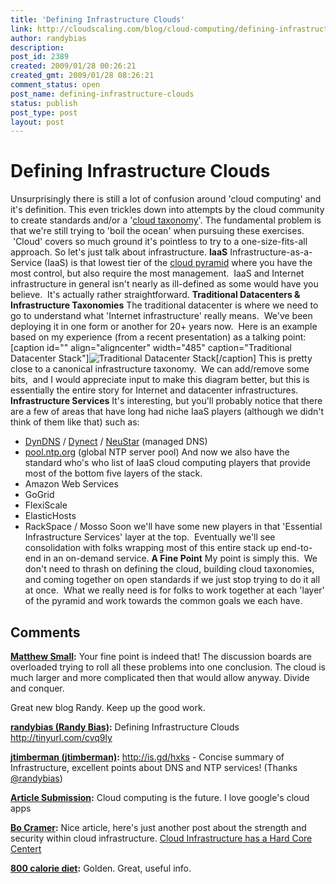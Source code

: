 ```yaml
---
title: 'Defining Infrastructure Clouds'
link: http://cloudscaling.com/blog/cloud-computing/defining-infrastructure-clouds/
author: randybias
description: 
post_id: 2389
created: 2009/01/28 00:26:21
created_gmt: 2009/01/28 08:26:21
comment_status: open
post_name: defining-infrastructure-clouds
status: publish
post_type: post
layout: post
---
```


# Defining Infrastructure Clouds

Unsurprisingly there is still a lot of confusion around 'cloud computing' and it's definition. This even trickles down into attempts by the cloud community to create standards and/or a '[cloud taxonomy](http://news.cnet.com/8301-19413_3-10148806-240.html)'. The fundamental problem is that we're still trying to 'boil the ocean' when pursuing these exercises.  'Cloud' covers so much ground it's pointless to try to a one-size-fits-all approach. So let's just talk about infrastructure. **IaaS** Infrastructure-as-a-Service (IaaS) is that lowest tier of the [cloud pyramid](http://blog.gogrid.com/2008/06/24/the-cloud-pyramid/) where you have the most control, but also require the most management.  IaaS and Internet infrastructure in general isn't nearly as ill-defined as some would have you believe.  It's actually rather straightforward. **Traditional Datacenters & Infrastructure Taxonomies** The traditional datacenter is where we need to go to understand what 'Internet infrastructure' really means.  We've been deploying it in one form or another for 20+ years now.  Here is an example based on my experience (from a recent presentation) as a talking point: [caption id="" align="aligncenter" width="485" caption="Traditional Datacenter Stack"]![Traditional Datacenter Stack](http://neotactics-public.s3.amazonaws.com/traditional-datacenter-stack.png)[/caption] This is pretty close to a canonical infrastructure taxonomy.  We can add/remove some bits,  and I would appreciate input to make this diagram better, but this is essentially the entire story for Internet and datacenter infrastructures. **Infrastructure Services** It's interesting, but you'll probably notice that there are a few of areas that have long had niche IaaS players (although we didn't think of them like that) such as: 

  * [DynDNS](http://www.dyndns.com) / [Dynect](http://www.dynect.com) / [NeuStar](http://www.neustar.biz/) (managed DNS)
  * [pool.ntp.org](http://www.pool.ntp.org/) (global NTP server pool)
And now we also have the standard who's who list of IaaS cloud computing players that provide most of the bottom five layers of the stack. 
  * Amazon Web Services
  * GoGrid
  * FlexiScale
  * ElasticHosts
  * RackSpace / Mosso
Soon we'll have some new players in that 'Essential Infrastructure Services' layer at the top.  Eventually we'll see consolidation with folks wrapping most of this entire stack up end-to-end in an on-demand service. **A Fine Point** My point is simply this.  We don't need to thrash on defining the cloud, building cloud taxonomies, and coming together on open standards if we just stop trying to do it all at once.  What we really need is for folks to work together at each 'layer' of the pyramid and work towards the common goals we each have.

## Comments

**[Matthew Small](#69 "2009-01-30 07:14:34"):** Your fine point is indeed that! The discussion boards are overloaded trying to roll all these problems into one conclusion. The cloud is much larger and more complicated then that would allow anyway. Divide and conquer.  
  
Great new blog Randy. Keep up the good work.

**[randybias (Randy Bias)](#70 "2009-01-28 08:38:48"):** Defining Infrastructure Clouds http://tinyurl.com/cvq9ly

**[jtimberman (jtimberman)](#71 "2009-01-28 16:00:37"):** http://is.gd/hxks - Concise summary of Infrastructure, excellent points about DNS and NTP services! (Thanks [@randybias](http://twitter.com/randybias))

**[Article Submission](#72 "2010-07-02 17:21:07"):** Cloud computing is the future. I love google's cloud apps

**[Bo Cramer](#73 "2010-07-06 12:41:54"):** Nice article, here's just another post about the strength and security within cloud infrastructure. [Cloud Infrastructure has a Hard Core Centert](http://blog.sonian.com/bid/30404/The-Cloud-has-a-Hard-Core-Center-Archiving-Safe-in-the-Cloud)

**[800 calorie diet](#74 "2010-07-12 20:22:17"):** Golden. Great, useful info.

